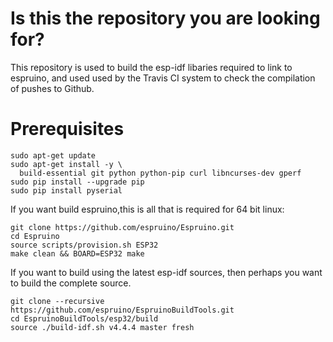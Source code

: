 Is this the repository you are looking for?
===========================================

This repository is used to build the esp-idf libaries required to link to espruino, and used used by the Travis CI system to check the compilation of pushes to Github.


Prerequisites
=============

```
sudo apt-get update
sudo apt-get install -y \
  build-essential git python python-pip curl libncurses-dev gperf
sudo pip install --upgrade pip
sudo pip install pyserial
```

If you want build espruino,this is all that is required for 64 bit linux:

```
git clone https://github.com/espruino/Espruino.git
cd Espruino
source scripts/provision.sh ESP32
make clean && BOARD=ESP32 make
```

If you want to build using the latest esp-idf sources, then perhaps you want to build the complete source.

```
git clone --recursive https://github.com/espruino/EspruinoBuildTools.git
cd EspruinoBuildTools/esp32/build
source ./build-idf.sh v4.4.4 master fresh
```
